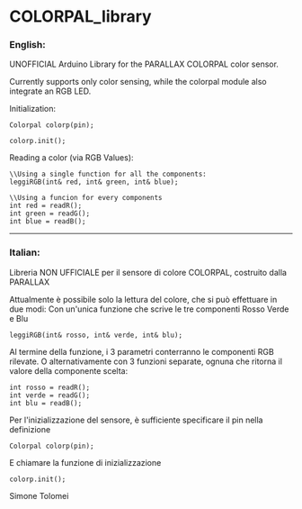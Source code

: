 # COLORPAL_library
### English:
UNOFFICIAL Arduino Library for the PARALLAX COLORPAL color sensor.

Currently supports only color sensing, while the colorpal module also integrate an RGB LED.

Initialization:
``` 
Colorpal colorp(pin);

colorp.init();
```
Reading a color (via RGB Values):
``` 
\\Using a single function for all the components:
leggiRGB(int& red, int& green, int& blue);

\\Using a funcion for every components
int red = readR();
int green = readG();
int blue = readB();
```


----
### Italian:

Libreria NON UFFICIALE per il sensore di colore COLORPAL, costruito dalla PARALLAX

Attualmente è possibile solo la lettura del colore, che si può effettuare in due modi:
Con un'unica funzione che scrive le tre componenti Rosso Verde e Blu
``` 
leggiRGB(int& rosso, int& verde, int& blu);
```
Al termine della funzione, i 3 parametri conterranno le componenti RGB rilevate.
O alternativamente con 3 funzioni separate, ognuna che ritorna il valore della componente scelta:
``` 
int rosso = readR();
int verde = readG();
int blu = readB();
```
Per l'inizializzazione del sensore, è sufficiente specificare il pin nella definizione
``` 
Colorpal colorp(pin);
```
E chiamare la funzione di inizializzazione
``` 
colorp.init();
```

Simone Tolomei
